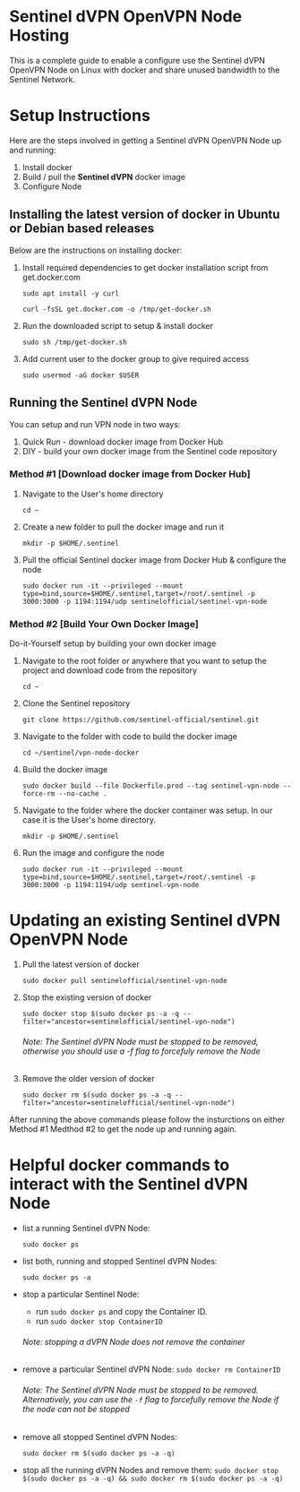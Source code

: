 Sentinel dVPN OpenVPN Node Hosting
===

This is a complete guide to enable a configure use the Sentinel dVPN OpenVPN Node on Linux with docker and share unused bandwidth to the Sentinel Network.

Setup Instructions
===

Here are the steps involved in getting a Sentinel dVPN OpenVPN Node up and running:

1. Install docker
2. Build / pull the **Sentinel dVPN** docker image
3. Configure Node


Installing the latest version of docker in Ubuntu or Debian based releases
---

Below are the instructions on installing docker:

1. Install required dependencies to get docker installation script from get.docker.com

    `sudo apt install -y curl`

    `curl -fsSL get.docker.com -o /tmp/get-docker.sh`

2. Run the downloaded script to setup & install docker

    `sudo sh /tmp/get-docker.sh`

3. Add current user to the docker group to give required access

   `sudo usermod -aG docker $USER`

Running the Sentinel dVPN Node
---

You can setup and run VPN node in two ways:

1. Quick Run - download docker image from Docker Hub
2. DIY - build your own docker image from the Sentinel code repository

### Method #1 [Download docker image from Docker Hub]

1. Navigate to the User's home directory

    `cd ~`

2. Create a new folder to pull the docker image and run it

    `mkdir -p $HOME/.sentinel`
    
3. Pull the official Sentinel docker image from Docker Hub & configure the node

    `sudo docker run -it --privileged --mount type=bind,source=$HOME/.sentinel,target=/root/.sentinel -p 3000:3000 -p 1194:1194/udp sentinelofficial/sentinel-vpn-node`

### Method #2 [Build Your Own Docker Image]

Do-it-Yourself setup by building your own docker image

1. Navigate to the root folder or anywhere that you want to setup the project and download code from the repository

    `cd ~`
2. Clone the Sentinel repository

    `git clone https://github.com/sentinel-official/sentinel.git`

3. Navigate to the folder with code to build the docker image

    `cd ~/sentinel/vpn-node-docker`

4. Build the docker image

    `sudo docker build --file Dockerfile.prod --tag sentinel-vpn-node --force-rm --no-cache .`

5. Navigate to the folder where the docker container was setup. In our case it is the User's home directory.

    `mkdir -p $HOME/.sentinel`

6. Run the image and configure the node

    `sudo docker run -it --privileged --mount type=bind,source=$HOME/.sentinel,target=/root/.sentinel -p 3000:3000 -p 1194:1194/udp sentinel-vpn-node`

Updating an existing Sentinel dVPN OpenVPN Node
===

1. Pull the latest version of docker

    `sudo docker pull sentinelofficial/sentinel-vpn-node`

2. Stop the existing version of docker

    `sudo docker stop $(sudo docker ps -a -q --filter="ancestor=sentinelofficial/sentinel-vpn-node")`
    
    ###### Note: The Sentinel dVPN Node must be stopped to be removed, otherwise you should use a -f flag to forcefuly remove the Node

3. Remove the older version of docker

    `sudo docker rm $(sudo docker ps -a -q --filter="ancestor=sentinelofficial/sentinel-vpn-node")`

After running the above commands please follow the insturctions on either Method #1 Medthod #2 to get the node up and running again.

Helpful docker commands to interact with the Sentinel dVPN Node
===

*  list a running Sentinel dVPN Node: 

    ```sudo docker ps```

* list both, running and stopped Sentinel dVPN Nodes:

    ```sudo docker ps -a```
    
* stop a particular Sentinel Node:

    * run ```sudo docker ps``` and copy the Container ID.
    * run ```sudo docker stop ContainerID```
 
     ###### Note: stopping a dVPN Node does not remove the container
 
* remove a particular Sentinel dVPN Node:
    ```sudo docker rm ContainerID```

    ###### Note: The Sentinel dVPN Node must be stopped to be removed. Alternatively, you can use the `-f` flag to forcefully remove the Node if the node can not be stopped

* remove all stopped Sentinel dVPN Nodes:

    ```sudo docker rm $(sudo docker ps -a -q)```
    
* stop all the running dVPN Nodes and remove them:
    ```sudo docker stop $(sudo docker ps -a -q) && sudo docker rm $(sudo docker ps -a -q)```
